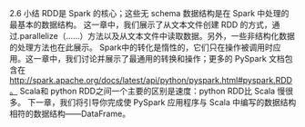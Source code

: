
2.6 小结
RDD是 Spark 的核心；这些无 schema 数据结构是在 Spark 中处理的最基本的数据结构。
这一章中，我们展示了从文本文件创建 RDD 的方式，通过.parallelize（……）方法以及从文本文件中读取数据。另外，一些非结构化数据的处理方法也在此展示。
Spark中的转化是惰性的，它们只在操作被调用时应用。这一章中，我们讨论并展示了最通用的转换和操作；更多的 PySpark 文档包含在 http://spark.apache.org/docs/latest/api/python/pyspark.html#pyspark.RDD。
Scala和 python RDD之间一个主要的区别是速度：python RDD比 Scala 慢很多。
下一章，我们将引导你完成使 PySpark 应用程序与 Scala 中编写的数据结构相符的数据结构——DataFrame。
